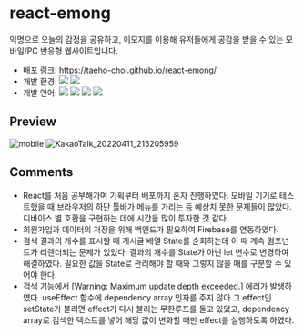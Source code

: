 # react-emong

익명으로 오늘의 감정을 공유하고, 이모지를 이용해 유저들에게 공감을 받을 수 있는 모바일/PC 반응형 웹사이트입니다.

- 배포 링크: https://taeho-choi.github.io/react-emong/
- 개발 환경: <img src="https://img.shields.io/badge/Windows-0078D6?style=flat&logo=Windows&logoColor=white"/> <img src="https://img.shields.io/badge/VS_Code-007ACC?style=flat&logo=VisualStudioCode&logoColor=white"/>
- 개발 언어: <img src="https://img.shields.io/badge/HTML5-E34F26?style=flat&logo=HTML5&logoColor=white"/> <img src="https://img.shields.io/badge/CSS3-1572B6?style=flat&logo=CSS3&logoColor=white"/> <img src="https://img.shields.io/badge/JavaScript-F7DF1E?style=flat&logo=JavaScript&logoColor=white"/> <img src="https://img.shields.io/badge/React-61DAFB?style=flat&logo=React&logoColor=white"/>

## Preview

![mobile](https://user-images.githubusercontent.com/60216512/162748386-104e0181-4dd2-46dc-a892-0e51018e0c08.png)
![KakaoTalk_20220411_215205959](https://user-images.githubusercontent.com/60216512/162749184-8706562c-f9f5-4e12-8143-73ef526ac9f7.png)

## Comments

- React를 처음 공부해가며 기획부터 배포까지 혼자 진행하였다. 모바일 기기로 테스트했을 때 브라우저의 하단 툴바가 메뉴를 가리는 등 예상치 못한 문제들이 많았다. 디바이스 별 호환을 구현하는 데에 시간을 많이 투자한 것 같다.
- 회원가입과 데이터의 저장을 위해 백엔드가 필요하여 Firebase를 연동하였다.
- 검색 결과의 개수를 표시할 때 게시글 배열 State를 순회하는데 이 때 계속 컴포넌트가 리렌더되는 문제가 있었다. 결과의 개수를 State가 아닌 let 변수로 변경하여 해결하였다. 필요한 값을 State로 관리해야 할 때와 그렇지 않을 때를 구분할 수 있어야 한다.
- 검색 기능에서 [Warning: Maximum update depth exceeded.] 에러가 발생하였다. useEffect 함수에 dependency array 인자를 주지 않아 그 effect인 setState가 불리면 effect가 다시 불리는 무한루프를 돌고 있었고, dependency array로 검색한 텍스트를 넣어 해당 값이 변화할 때만 effect를 실행하도록 하였다.
